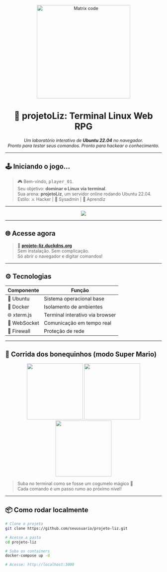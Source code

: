 <p align="center">
  <img src="https://media.giphy.com/media/LHZyixOnHwDDy/giphy.gif" width="300" alt="Matrix code" />
</p>

<h1 align="center">👾 projetoLiz: Terminal Linux Web RPG</h1>

<p align="center">
  <em>Um laboratório interativo de <strong>Ubuntu 22.04</strong> no navegador.<br>
  Pronto para testar seus comandos. Pronto para hackear o conhecimento.</em>
</p>

---

## 🕹️ Iniciando o jogo...

> 🎮 Bem-vindo, <kbd>player_01</kbd>.  
> Seu objetivo: **dominar o Linux via terminal**.  
> Sua arena: **projetoLiz**, um servidor online rodando Ubuntu 22.04.  
> Estilo: ⚔️ Hacker | 🎯 Sysadmin | 🧠 Aprendiz

---

<p align="center">
  <img src="https://readme-typing-svg.demolab.com?font=Fira+Code&pause=1000&color=33FF33&center=true&vCenter=true&width=435&lines=Conectando+ao+terminal...;Inicializando+ambiente+Ubuntu+22.04;Prepare-se+para+aprender+Linux..." />
</p>

---

## 🌐 Acesse agora

> 📡 **[projeto-liz.duckdns.org](https://projeto-liz.duckdns.org)**  
> Sem instalação. Sem complicação.  
> Só abrir o navegador e digitar comandos!

---

## ⚙️ Tecnologias

| Componente   | Função                             |
|--------------|-------------------------------------|
| 🐧 Ubuntu     | Sistema operacional base             |
| 🐳 Docker     | Isolamento de ambientes              |
| 🌐 xterm.js   | Terminal interativo via browser      |
| 🧪 WebSocket | Comunicação em tempo real             |
| 🔐 Firewall  | Proteção de rede                      |

---

## 🍄 Corrida dos bonequinhos (modo Super Mario)

<p align="center">
  <img src="https://media.giphy.com/media/10JhviFuU2PC7K/giphy.gif" width="180" />
  <img src="https://media.giphy.com/media/SKGo6OYe24EBG/giphy.gif" width="180" />
  <img src="https://media.giphy.com/media/GXhxYMN7s5HKY/giphy.gif" width="180" />
</p>

> Suba no terminal como se fosse um cogumelo mágico 🍄  
> Cada comando é um passo rumo ao próximo nível!

---

## 📦 Como rodar localmente

```bash
# Clone o projeto
git clone https://github.com/seuusuario/projeto-liz.git

# Acesse a pasta
cd projeto-liz

# Suba os containers
docker-compose up -d

# Acesse: http://localhost:3000
